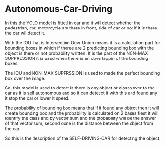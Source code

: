 # Autonomous-Car-Driving 

In this the YOLO model is fitted in car and it will detect whether the pedestrian, car, motorcycle are there in front, side of car or not if it is there the car wil detect it.

With the IOU that is Intersection Oevr Union means it is a calculation part for bounding boxes in which if theree are 2 predicting bounding box with the object is there or not probability written. It is the part of the   NON-MAX SUPPRESSION it is used when there is an obverlappin of the bounding boxes.

The IOU and NON-MAX SUPPRSSION  is used to made the perfect bounding box over the image.

So, this model is used to detect is there is any object or classs over to the car as it is self autonomous and so it can deteect it with this and found any it stop the car or lower it speed.

The probability of bounding box means that if it found any object then it will create bounding box and the probability is calculated on 2 bases fiest it will identify the class and by vector sum and the probability will be the answer of that vector sum, second oone is the distance between the object from the car.

So this is the description of the SELF-DRIVING-CAR for detecting the object.
